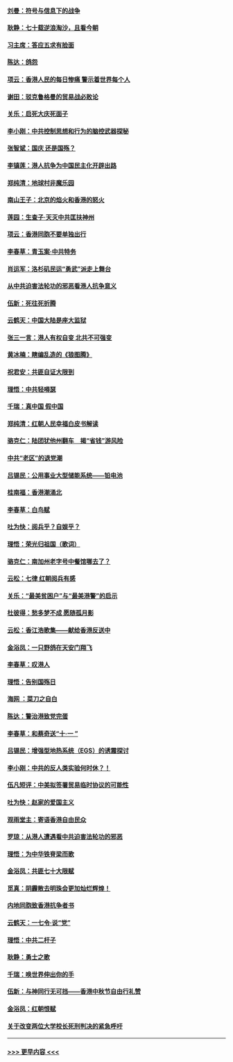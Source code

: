 #### [刘曼：符号与信息下的战争](../pages/nsc993/n11564655.md?t=10031922) 
#### [耿静：七十载逆浪淘沙，且看今朝](../pages/nsc993/n11564520.md?t=10031922) 
#### [习主席：答应五求有脸面](../pages/nsc993/n11563953.md?t=10031922) 
#### [陈达：鸽怨](../pages/nsc993/n11561879.md?t=10031922) 
#### [项云：香港人民的每日惨痛  警示着世界每个人](../pages/nsc993/n11559273.md?t=10031922) 
#### [谢田：驳克鲁格曼的贸易战必败论](../pages/nsc993/n11555840.md?t=10031922) 
#### [关乐：启死大庆死面子](../pages/nsc993/n11556823.md?t=10031922) 
#### [李小刚：中共控制思想和行为的脑控武器探秘](../pages/nsc993/n11556776.md?t=10031922) 
#### [张智斌：国庆  还是国殇？](../pages/nsc993/n11556617.md?t=10031922) 
#### [李镇莲：港人抗争为中国民主化开辟出路](../pages/nsc993/n11556570.md?t=10031922) 
#### [郑纯清：地球村非魔乐园](../pages/nsc993/n11555415.md?t=10031922) 
#### [南山王子：北京的焰火和香港的怒火](../pages/nsc993/n11555318.md?t=10031922) 
#### [莲园：生查子·天灭中共匡扶神州](../pages/nsc993/n11555302.md?t=10031922) 
#### [项云：香港同胞不要单独出行](../pages/nsc993/n11555276.md?t=10031922) 
#### [李春草：青玉案‧中共特务](../pages/nsc993/n11552356.md?t=10031922) 
#### [肖运军：洛杉矶民运“勇武”派走上舞台](../pages/nsc993/n11551595.md?t=10031922) 
#### [从中共迫害法轮功的邪恶看港人抗争意义](../pages/nsc993/n11540858.md?t=10031922) 
#### [伍新：死往死折腾](../pages/nsc993/n11550174.md?t=10031922) 
#### [云鹤天：中国大陆是座大监狱](../pages/nsc993/n11550155.md?t=10031922) 
#### [张三一言：港人有权自变 北共不可强变](../pages/nsc993/n11550132.md?t=10031922) 
#### [黄冰楠：瞎编乱造的《狼图腾》](../pages/nsc993/n11550082.md?t=10031922) 
#### [祝君安：共匪自证大限到](../pages/nsc993/n11550041.md?t=10031922) 
#### [理悟：中共轻嘚瑟](../pages/nsc993/n11547978.md?t=10031922) 
#### [千瑞：真中国 假中国](../pages/nsc993/n11547865.md?t=10031922) 
#### [郑纯清：红朝人民幸福白皮书解读](../pages/nsc993/n11547499.md?t=10031922) 
#### [骆克仁：陆团犹他州翻车　揭“省钱”游风险](../pages/nsc993/n11546977.md?t=10031922) 
#### [中共“老区”的退党潮](../pages/nsc993/n11545995.md?t=10031922) 
#### [吕锡民：公用事业大型储能系统——铅电池](../pages/nsc993/n11545701.md?t=10031922) 
#### [桂南福：香港潮涌北](../pages/nsc993/n11545682.md?t=10031922) 
#### [李春草：白鸟赋](../pages/nsc993/n11545663.md?t=10031922) 
#### [吐为快：阅兵乎？自娱乎？](../pages/nsc993/n11545625.md?t=10031922) 
#### [理悟：荣光归祖国（歌词）](../pages/nsc993/n11545616.md?t=10031922) 
#### [骆克仁：南加州老字号中餐馆哪去了？](../pages/nsc993/n11545120.md?t=10031922) 
#### [云松：七律 红朝阅兵有感](../pages/nsc993/n11542394.md?t=10031922) 
#### [关乐：“最美贫困户”与“最美港警”的启示](../pages/nsc993/n11542252.md?t=10031922) 
#### [杜彼得：愁多梦不成 愿随孤月影](../pages/nsc993/n11540296.md?t=10031922) 
#### [云松：香江浩歌集——献给香港反送中](../pages/nsc993/n11540149.md?t=10031922) 
#### [金浴凤：一只野鸽在天安门翔飞](../pages/nsc993/n11540280.md?t=10031922) 
#### [李春草：叹港人](../pages/nsc993/n11540119.md?t=10031922) 
#### [理悟：告别国殇日](../pages/nsc993/n11539610.md?t=10031922) 
#### [海网 ：菜刀之自白](../pages/nsc993/n11539597.md?t=10031922) 
#### [陈达：警治港致党完蛋](../pages/nsc993/n11538127.md?t=10031922) 
#### [李春草：和蔡奇送“十·一 ”](../pages/nsc993/n11537810.md?t=10031922) 
#### [吕锡民：增强型地热系统（EGS）的诱震探讨](../pages/nsc993/n11537765.md?t=10031922) 
#### [李小刚：中共的反人类实验何时休？！](../pages/nsc993/n11537669.md?t=10031922) 
#### [伍凡短评：中美拟签署贸易临时协议的可能性](../pages/nsc993/n11536773.md?t=10031922) 
#### [吐为快：赵家的爱国主义](../pages/nsc993/n11536750.md?t=10031922) 
#### [观雨堂主：寄语香港自由民众](../pages/nsc993/n11536735.md?t=10031922) 
#### [罗琼：从港人遭遇看中共迫害法轮功的邪恶](../pages/nsc993/n11507862.md?t=10031922) 
#### [理悟：为中华铁脊梁而歌](../pages/nsc993/n11534458.md?t=10031922) 
#### [金浴凤：共匪七十大限赋](../pages/nsc993/n11534434.md?t=10031922) 
#### [觅真：阴霾散去明珠会更加灿烂辉煌！](../pages/nsc993/n11531858.md?t=10031922) 
#### [内地同胞致香港抗争者书](../pages/nsc993/n11531645.md?t=10031922) 
#### [云鹤天：一七令‧说“党”](../pages/nsc993/n11529099.md?t=10031922) 
#### [理悟：中共二杆子](../pages/nsc993/n11529046.md?t=10031922) 
#### [耿静：勇士之歌](../pages/nsc993/n11527562.md?t=10031922) 
#### [千瑞：唤世界伸出你的手](../pages/nsc993/n11526942.md?t=10031922) 
#### [伍新：与神同行无可挡——香港中秋节自由行礼赞](../pages/nsc993/n11526801.md?t=10031922) 
#### [金浴凤：红朝恨赋](../pages/nsc993/n11524312.md?t=10031922) 
#### [关于改变两位大学校长死刑判决的紧急呼吁](../pages/nsc993/n11524103.md?t=10031922) 

----
#### [ >>> 更早内容 <<< ](../indexes/nsc993-earlier.md)
